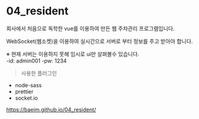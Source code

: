 # 04_resident

회사에서 처음으로 독학한 vue를 이용하여 만든 웹 주차관리 프로그램입니다. <br>

WebSocket(웹소켓)을 이용하여 실시간으로 서버로 부터 정보를 주고 받아야 합니다. <br>

※ 현재 서버는 이용하지 못해 임시로 ui만 살펴볼수 있습니다. <br>
   -id: admin001
   -pw: 1234
   



> 사용한 플러그인
- node-sass
- prettier
- socket.io

https://baejm.github.io/04_resident/
